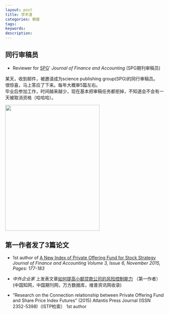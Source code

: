 ```yaml
---
layout: post
title: 学术渣
categories: 橱窗
tags:
keywords:
description:
---
```

## 同行审稿员

-  Reviewer for [SPG](http://www.sciencepublishinggroup.com/)' *Journal of Finance and Accounting*
(SPG期刊审稿员)

某天，收到邮件，被邀请成为science publishing group(SPG)的同行审稿员。  
很惊喜，马上答应了下来。每年大概审5篇左右。  
毕业后参加工作，时间越来越少，现在基本把审稿任务都拒掉，不知道会不会有一天被取消资格（哈哈哈）。  

  <img width="300" height="400" src="http://i.imgur.com/0yp285G.jpg">

## 第一作者发了3篇论文

- 1st author of [A New Index of Private Offering Fund for Stock Strategy](
http://article.sciencepublishinggroup.com/html/10.11648.j.jfa.20150306.12.html#paper-keywords)
*Journal of Finance and Accounting
Volume 3, Issue 6, November 2015, Pages: 177-183*


- *中外企业家* 上发表文章[如何提高小额贷款公司的风险控制能力](http://www.cnki.net/KCMS/detail/detail.aspx?QueryID=6&CurRec=1&recid=&filename=ZWQY201430051&dbname=CJFDLAST2015&dbcode=CJFQ&pr=&urlid=&yx=&uid=WEEvREcwSlJHSldSdnQ1YWloVytWUUFXNXMwSnYzeDdLUFNXMnU1ZXlJa1pqTW5la093SEwwTlNFV0dNeXFQRE13PT0=$9A4hF_YAuvQ5obgVAq)
（第一作者）(中国知网，中国期刊网，万方数据库，维普资讯网收录)

- “Research on the Connection relationship between Private Offering Fund and Share Price Index Futures” (2015) Atlantis Press Journal (ISSN 2352-5398)（ISTP检索）
1st author

